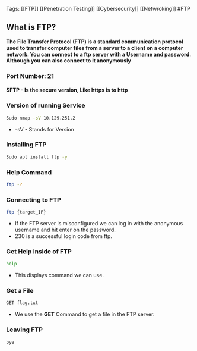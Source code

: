 Tags: [[FTP]] [[Penetration Testing]]  [[Cybersecurity]] [[Netwroking]] #FTP

## What is FTP?
**The File Transfer Protocol (FTP) is a standard communication protocol used to transfer computer files from a server to a client on a computer network. You can connect to a ftp server with a Username and password. Although you can also connect to it anonymously**

### Port Number: 21

#### SFTP - Is the secure version, Like https is to http


### Version of running Service
```Bash
Sudo nmap -sV 10.129.251.2
```

- -sV - Stands for Version 

### Installing FTP 
```Bash
Sudo apt install ftp -y 
```

### Help Command
```Bash
ftp -?
```

### Connecting to FTP 
```Bash
ftp {target_IP}
```

- If the FTP server is misconfigured we can log in with the anonymous username and hit enter on the password.
- 230  is a successful login code from ftp.

### Get Help inside of FTP 
```Bash
help
```
- This displays command we can use. 

### Get a File 
```Bash 
GET flag.txt
```

- We use the **GET** Command to get a file in the FTP server. 

### Leaving FTP
```Bash
bye
```
